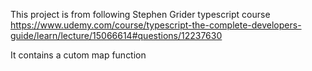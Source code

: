 This project is from following Stephen Grider typescript course https://www.udemy.com/course/typescript-the-complete-developers-guide/learn/lecture/15066614#questions/12237630

It contains a cutom map function
